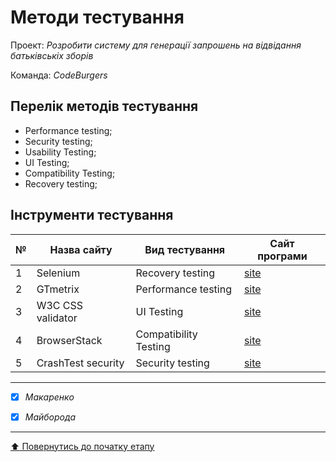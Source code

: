 # Методи тестування

Проект: *Розробити систему для генерації запрошень на відвідання батьківськіх зборів*

Команда: *CodeBurgers*

## Перелік методів тестування 
- Performance testing;
- Security testing;
- Usability Testing;
- UI Testing;
- Compatibility Testing;
- Recovery testing;

## Інструменти тестування
| № | Назва сайту | Вид тестування | Сайт програми |
| :- | - | - | - |
| 1 | Selenium | Recovery testing |[site](https://www.selenium.dev)|
| 2 | GTmetrix | Performance testing |[site](https://gtmetrix.com)|
| 3 | W3C CSS validator| UI Testing |[site](https://jigsaw.w3.org/css-validator/DOWNLOAD.html)|
| 4 | BrowserStack | Compatibility Testing |[site](https://www.browserstack.com)|
| 5 | CrashTest security | Security testing |[site](https://crashtest-security.com/de/startseite/)|


---

- [x] *Макаренко*
- [x] *Майборода*


---
[:arrow_up: Повернутись до початку етапу](/docs/2.Planning/README.md)
